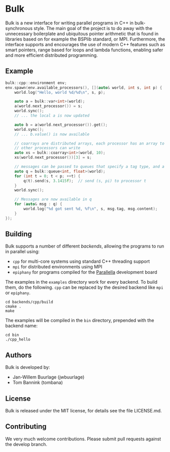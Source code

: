 Bulk
====

Bulk is a new interface for writing parallel programs in C++ in bulk-synchronous style. The main goal of the project is to do away with the unnecessary boilerplate and ubiquitous pointer arithmetic that is found in libraries based on for example the BSPlib standard, or MPI. Furthermore, the interface supports and encourages the use of modern C++ features such as smart pointers, range based for loops and lambda functions, enabling safer and more efficient distributed programming.

Example
-------

```cpp
bulk::cpp::environment env;
env.spawn(env.available_processors(), [](auto& world, int s, int p) {
    world.log("Hello, world %d/%d\n", s, p);

    auto a = bulk::var<int>(world);
    a(world.next_processor()) = s;
    world.sync();
    // ... the local a is now updated

    auto b = a(world.next_processor()).get();
    world.sync();
    // ... b.value() is now available

    // coarrays are distributed arrays, each processor has an array to which
    // other processors can write
    auto xs = bulk::coarray<int>(world, 10);
    xs(world.next_processor())[3] = s;

    // messages can be passed to queues that specify a tag type, and a content type
    auto q = bulk::queue<int, float>(world);
    for (int t = 0; t < p; ++t) {
        q(t).send(s, 3.1415f);  // send (s, pi) to processor t
    }
    world.sync();

    // Messages are now available in q
    for (auto& msg : q) {
        world.log("%d got sent %d, %f\n", s, msg.tag, msg.content);
    }
});

```

Building
--------

Bulk supports a number of different *backends*, allowing the programs to run in parallel using:

- `cpp` for multi-core systems using standard C++ threading support
- `mpi` for distributed environments using MPI
- `epiphany` for programs compiled for the [Parallella](http://www.parallella.org) development board

The examples in the `examples` directory work for every backend. To build them, do the following. `cpp` can be replaced by the desired backend like `mpi` or `epiphany`.

    cd backends/cpp/build
    cmake .
    make

The examples will be compiled in the `bin` directory, prepended with the backend name:

    cd bin
    ./cpp_hello

Authors
-------

Bulk is developed by:

* Jan-Willem Buurlage (jwbuurlage)
* Tom Bannink (tombana)

License
-------

Bulk is released under the MIT license, for details see the file LICENSE.md.

Contributing
------------

We very much welcome contributions. Please submit pull requests against the develop branch.
